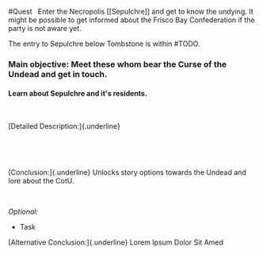 #Quest 
 
Enter the Necropolis [[Sepulchre]] and get to know the undying. 
It might be possible to get informed about the Frisco Bay Confederation if the party is not aware yet. 

The entry to Sepulchre below Tombstone is within #TODO. 



### **Main objective: Meet these whom bear the Curse of the Undead and get in touch.**
#### Learn about Sepulchre and it's residents.

 

[Detailed Description:]{.underline}

 

 

[Conclusion:]{.underline} Unlocks story options towards the Undead and lore about the CotU.

 

*Optional:*

-   Task

[Alternative Conclusion:]{.underline} Lorem Ipsum Dolor Sit Amed

 

